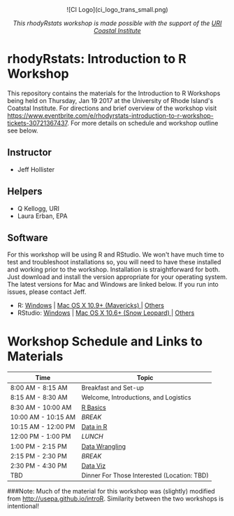 <div align="center" style="text-align:center">
![CI Logo](ci_logo_trans_small.png)

*This rhodyRstats workshop is made possible with the support of the [URI Coastal Institute](http://web.uri.edu/coastalinstitute/)*
</div>

# rhodyRstats: Introduction to R Workshop

This repository contains the materials for the Introduction to R Workshops being held on Thursday, Jan 19 2017 at the University of Rhode Island's Coatstal Institute.  For directions and brief overview of the workshop visit <https://www.eventbrite.com/e/rhodyrstats-introduction-to-r-workshop-tickets-30721367437>. For more details on schedule and workshop outline see below.

## Instructor
 - Jeff Hollister
 
## Helpers
 - Q Kellogg, URI
 - Laura Erban, EPA

 
## Software 

For this workshop will be using R and RStudio. We won't have much time to test and troubleshoot installations so, you will need to have these installed and working prior to the workshop.  Installation is straightforward for both.  Just download and install the version appropriate for your operating system.  The latest versions for Mac and Windows are linked below.  If you run into issues, please contact Jeff.

- R: [Windows](https://cran.r-project.org/bin/windows/base/R-3.3.2-win.exe) | [Mac OS X 10.9+ (Mavericks) ](https://cran.r-project.org/bin/macosx/R-3.3.2.pkg) |  [Others](https://cran.r-project.org/)
- RStudio: [Windows](https://download1.rstudio.org/RStudio-1.0.136.exe) | [Mac OS X 10.6+ (Snow Leopard) ](https://download1.rstudio.org/RStudio-1.0.136.dmg) |  [Others](https://www.rstudio.com/products/rstudio/download/)

# Workshop Schedule and Links to Materials

| Time                | Topic                                     | 
| ------------------- | ----------------------------------------- | 
| 8:00 AM - 8:15 AM   | Breakfast and Set-up                      |
| 8:15 AM - 8:30 AM   | Welcome, Introductions, and Logistics     |
| 8:30 AM - 10:00 AM  | [R Basics](lessons/01_basics.md)          | 
| 10:00 AM - 10:15 AM | *BREAK*                                   |
| 10:15 AM - 12:00 PM | [Data in R](lessons/02_data.md)           |       
| 12:00 PM - 1:00 PM  | *LUNCH*                                   |
| 1:00 PM - 2:15 PM   | [Data Wrangling](lessons/03_wrangling.md) |
| 2:15 PM - 2:30 PM   | *BREAK*                                   |
| 2:30 PM - 4:30 PM   | [Data Viz](lessons/04_viz.md)             |
| TBD                 | Dinner For Those Interested (Location: TBD) |

###Note: 
Much of the material for this workshop was (slightly) modified from <http://usepa.github.io/introR>.  Similarity between the two workshops is intentional!